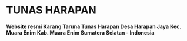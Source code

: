 # TUNAS HARAPAN
**Website resmi Karang Taruna Tunas Harapan Desa Harapan Jaya Kec. Muara Enim Kab. Muara Enim Sumatera Selatan - Indonesia**